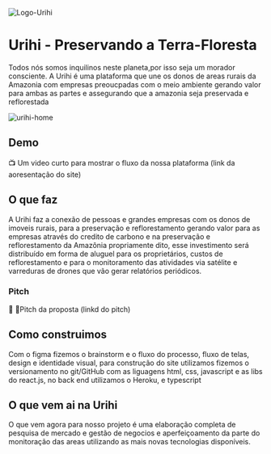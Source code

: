 ![Logo-Urihi](https://user-images.githubusercontent.com/80185325/166112768-5d2c1347-a270-496a-93fc-9df6c609b91c.png)

# Urihi - Preservando a Terra-Floresta
Todos nós somos inquilinos neste planeta,por isso seja um morador consciente.
A Urihi é uma plataforma que une os donos de areas rurais da Amazonia com empresas preoucpadas com o meio ambiente gerando valor para ambas as partes e assegurando que 
a amazonia seja preservada e reflorestada

![urihi-home](https://user-images.githubusercontent.com/80185325/166113062-0b4a568b-d5b2-4be1-8b76-1c28703abd96.png)

## Demo

📺 Um video curto para mostrar o fluxo da nossa plataforma (link da aoresentação do site)

## O que faz
A Urihi faz a conexão de pessoas e grandes empresas com os donos de imoveis rurais, para a preservação e reflorestamento gerando valor para as empresas através do credito de carbono e na preservação e reflorestamento da Amazônia propriamente dito, esse investimento será distribuído em forma de aluguel para os proprietários, custos de reflorestamento e para o monitoramento das atividades via satélite e varreduras de drones que vão gerar relatórios periódicos.


### Pitch

🧑‍ 💼Pitch da proposta (linkd do pitch)

## Como construimos
Com o figma fizemos o brainstorm e o fluxo do processo, fluxo de telas, design e identidade visual, para construção do site utilizamos fizemos o versionamento no git/GitHub com as liguagens html, css, javascript e as libs do react.js, no back end utilizamos o Heroku, e typescript

## O que vem ai na Urihi
O que vem agora para nosso projeto é uma elaboração completa de pesquisa de mercado e gestão de negocios e aperfeiçoamento da parte do monitoração das areas utilizando as mais novas tecnologias disponíveis.
